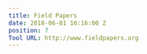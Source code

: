 ```yaml
---
title: Field Papers
date: 2018-06-01 16:16:00 Z
position: 7
Tool URL: http://www.fieldpapers.org
---
```


